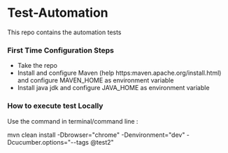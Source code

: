 # Test-Automation

This repo contains the automation tests

### First Time Configuration Steps
- Take the repo
- Install and configure Maven (help https:maven.apache.org/install.html) and configure MAVEN_HOME as environment variable
- Install java jdk and configure JAVA_HOME as environment variable

### How to execute test Locally
 Use the command in terminal/command line : 
 
 mvn clean install -Dbrowser="chrome" -Denvironment="dev" -Dcucumber.options="--tags @test2"